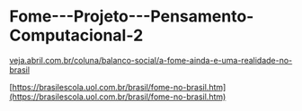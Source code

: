 # Fome---Projeto---Pensamento-Computacional-2
[veja.abril.com.br/coluna/balanco-social/a-fome-ainda-e-uma-realidade-no-brasil](https://veja.abril.com.br/coluna/balanco-social/a-fome-ainda-e-uma-realidade-no-brasil)

[https://brasilescola.uol.com.br/brasil/fome-no-brasil.htm](https://brasilescola.uol.com.br/brasil/fome-no-brasil.htm)

